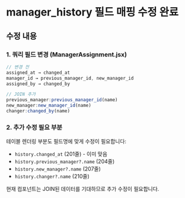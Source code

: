 # manager_history 필드 매핑 수정 완료

## 수정 내용

### 1. 쿼리 필드 변경 (ManagerAssignment.jsx)
```javascript
// 변경 전
assigned_at → changed_at
manager_id → previous_manager_id, new_manager_id
assigned_by → changed_by

// JOIN 추가
previous_manager:previous_manager_id(name)
new_manager:new_manager_id(name)  
changer:changed_by(name)
```

### 2. 추가 수정 필요 부분

테이블 렌더링 부분도 필드명에 맞게 수정이 필요합니다:
- `history.changed_at` (201줄) - 이미 맞음
- `history.previous_manager?.name` (204줄) 
- `history.new_manager?.name` (207줄)
- `history.changer?.name` (210줄)

현재 컴포넌트는 JOIN된 데이터를 기대하므로 추가 수정이 필요합니다.